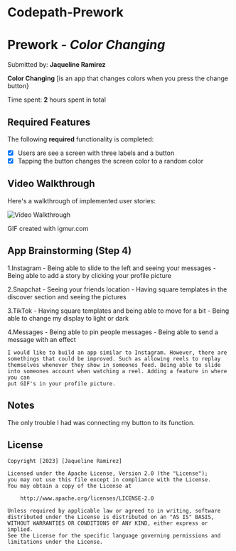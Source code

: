 # Codepath-Prework
# Prework - *Color Changing*

Submitted by: **Jaqueline Ramirez**

**Color Changing** [is an app that changes colors when you press the change button}

Time spent: **2** hours spent in total

## Required Features

The following **required** functionality is completed:

- [X] Users are see a screen with three labels and a button
- [X] Tapping the button changes the screen color to a random color
 
## Video Walkthrough

Here's a walkthrough of implemented user stories:

<img src='https://imgur.com/a/L9cNUFe' title='Video Walkthrough' width='' alt='Video Walkthrough' />

GIF created with igmur.com

## App Brainstorming (Step 4)
   1.Instagram
    - Being able to slide to the left and seeing your messages
    - Being able to add a story by clicking your profile picture
    
   2.Snapchat
    - Seeing your friends location
    - Having square templates in the discover section and seeing the pictures
    
   3.TikTok
    - Having square templates and being able to move for a bit
    - Being able to change my display to light or dark
    
   4.Messages
    - Being able to pin people messages
    - Being able to send a message with an effect
    
    I would like to build an app similar to Instagram. However, there are 
    somethings that could be improved. Such as allowing reels to replay 
    themselves whenever they show in someones feed. Being able to slide 
    into someones account when watching a reel. Adding a feature in where you can 
    put GIF's in your profile picture. 


## Notes
  The only trouble I had was connecting my button to its function.

## License

    Copyright [2023] [Jaqueline Ramirez]

    Licensed under the Apache License, Version 2.0 (the "License");
    you may not use this file except in compliance with the License.
    You may obtain a copy of the License at

        http://www.apache.org/licenses/LICENSE-2.0

    Unless required by applicable law or agreed to in writing, software
    distributed under the License is distributed on an "AS IS" BASIS,
    WITHOUT WARRANTIES OR CONDITIONS OF ANY KIND, either express or implied.
    See the License for the specific language governing permissions and
    limitations under the License.

